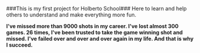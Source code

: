 ###This is my first project for Holberto School###
Here to learn and help others to understand and make everything more fun.

**I've missed more than 9000 shots in my career. I've lost almost 300 games. 26 times, I've been trusted to take the game winning shot and missed. I've failed over and over and over again in my life. And that is why I succeed.**
